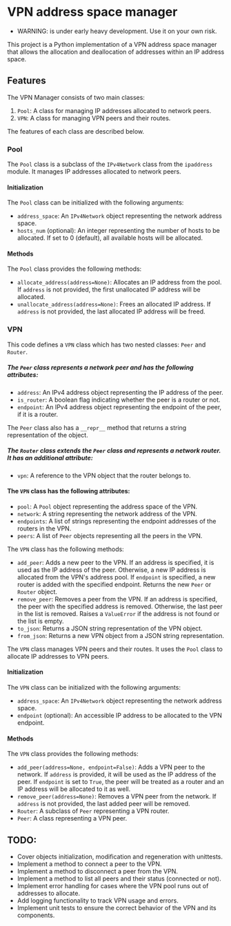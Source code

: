 # VPN address space manager

*   WARNING: is under early heavy development. Use it on your own risk.

This project is a Python implementation of a VPN address space manager that allows the allocation and deallocation of addresses within an IP address space.

## Features

The VPN Manager consists of two main classes:

1.   `` Pool ``: A class for managing IP addresses allocated to network peers.
2.   `` VPN ``: A class for managing VPN peers and their routes.

The features of each class are described below.

### Pool

The `` Pool `` class is a subclass of the `` IPv4Network `` class from the `` ipaddress `` module. It manages IP addresses allocated to network peers.

#### Initialization

The `` Pool `` class can be initialized with the following arguments:

*   `` address_space ``: An `` IPv4Network `` object representing the network address space.
*   `` hosts_num `` (optional): An integer representing the number of hosts to be allocated. If set to 0 (default), all available hosts will be allocated.

#### Methods

The `` Pool `` class provides the following methods:

*   `` allocate_address(address=None) ``: Allocates an IP address from the pool. If `` address `` is not provided, the first unallocated IP address will be allocated.
*   `` unallocate_address(address=None) ``: Frees an allocated IP address. If `` address `` is not provided, the last allocated IP address will be freed.

### VPN

This code defines a `` VPN `` class which has two nested classes: `` Peer `` and `` Router ``.

##### The `` Peer `` class represents a network peer and has the following attributes:

*   `` address ``: An IPv4 address object representing the IP address of the peer.
*   `` is_router ``: A boolean flag indicating whether the peer is a router or not.
*   `` endpoint ``: An IPv4 address object representing the endpoint of the peer, if it is a router.

The `` Peer `` class also has a `` __repr__ `` method that returns a string representation of the object.

##### The `` Router `` class extends the `` Peer `` class and represents a network router. It has an additional attribute:

*   `` vpn ``: A reference to the VPN object that the router belongs to.

#### The `` VPN `` class has the following attributes:

*   `` pool ``: A `` Pool `` object representing the address space of the VPN.
*   `` network ``: A string representing the network address of the VPN.
*   `` endpoints ``: A list of strings representing the endpoint addresses of the routers in the VPN.
*   `` peers ``: A list of `` Peer `` objects representing all the peers in the VPN.

The `` VPN `` class has the following methods:

*   `` add_peer ``: Adds a new peer to the VPN. If an address is specified, it is used as the IP address of the peer. Otherwise, a new IP address is allocated from the VPN's address pool. If `` endpoint `` is specified, a new router is added with the specified endpoint. Returns the new `` Peer `` or `` Router `` object.
*   `` remove_peer ``: Removes a peer from the VPN. If an address is specified, the peer with the specified address is removed. Otherwise, the last peer in the list is removed. Raises a `` ValueError `` if the address is not found or the list is empty.
*   `` to_json ``: Returns a JSON string representation of the VPN object.
*   `` from_json ``: Returns a new VPN object from a JSON string representation.


The `` VPN `` class manages VPN peers and their routes. It uses the `` Pool `` class to allocate IP addresses to VPN peers.

#### Initialization

The `` VPN `` class can be initialized with the following arguments:

*   `` address_space ``: An `` IPv4Network `` object representing the network address space.
*   `` endpoint `` (optional): An accessible IP address to be allocated to the VPN endpoint.

#### Methods

The `` VPN `` class provides the following methods:

*   `` add_peer(address=None, endpoint=False) ``: Adds a VPN peer to the network. If `` address `` is provided, it will be used as the IP address of the peer. If `` endpoint `` is set to `` True ``, the peer will be treated as a router and an IP address will be allocated to it as well.
*   `` remove_peer(address=None) ``: Removes a VPN peer from the network. If `` address `` is not provided, the last added peer will be removed.
*   `` Router ``: A subclass of `` Peer `` representing a VPN router.
*   `` Peer ``: A class representing a VPN peer.

## TODO:

*   Cover objects initialization, modification and regeneration with unittests.
*   Implement a method to connect a peer to the VPN.
*   Implement a method to disconnect a peer from the VPN.
*   Implement a method to list all peers and their status (connected or not).
*   Implement error handling for cases where the VPN pool runs out of addresses to allocate.
*   Add logging functionality to track VPN usage and errors.
*   Implement unit tests to ensure the correct behavior of the VPN and its components.



